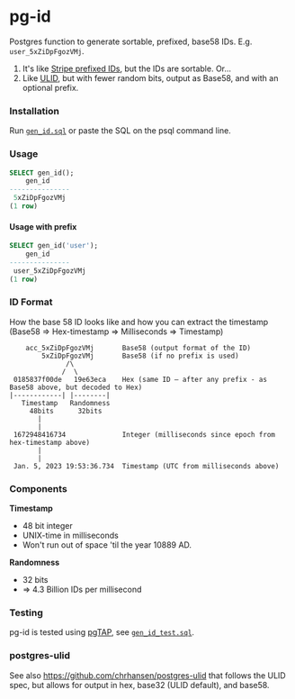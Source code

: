 # pg-id

Postgres function to generate sortable, prefixed, base58 IDs. E.g. `user_5xZiDpFgozVMj`.

1. It's like [Stripe prefixed IDs](https://dev.to/stripe/designing-apis-for-humans-object-ids-3o5a#make-it-human-readable), but the IDs are sortable. Or...
2. Like [ULID](https://github.com/ulid/spec), but with fewer random bits, output as Base58, and with an optional prefix.

### Installation
Run [`gen_id.sql`](./gen_id.sql) or paste the SQL on the psql command line.

### Usage
``` sql
SELECT gen_id();
    gen_id
---------------
 5xZiDpFgozVMj
(1 row)
```

#### Usage with prefix
``` sql
SELECT gen_id('user');
    gen_id
---------------
 user_5xZiDpFgozVMj
(1 row)
```

### ID Format
How the base 58 ID looks like and how you can extract the timestamp (Base58 => Hex-timestamp => Milliseconds => Timestamp)
```
    acc_5xZiDpFgozVMj       Base58 (output format of the ID)
        5xZiDpFgozVMj       Base58 (if no prefix is used)
              /\
             /  \
 0185837f00de   19e63eca    Hex (same ID – after any prefix - as Base58 above, but decoded to Hex)
|------------| |--------|
   Timestamp   Randomness
     48bits      32bits
       |
       |
 1672948416734              Integer (milliseconds since epoch from hex-timestamp above)
       |
       |
 Jan. 5, 2023 19:53:36.734  Timestamp (UTC from milliseconds above)
```

### Components

**Timestamp**
- 48 bit integer
- UNIX-time in milliseconds
- Won't run out of space 'til the year 10889 AD.

**Randomness**
- 32 bits
- => 4.3 Billion IDs per millisecond

### Testing
pg-id is tested using [pgTAP](https://pgtap.org), see [`gen_id_test.sql`](./gen_id_test.sql).

### postgres-ulid
See also https://github.com/chrhansen/postgres-ulid that follows the ULID spec, but allows for output in hex, base32 (ULID default), and base58.
